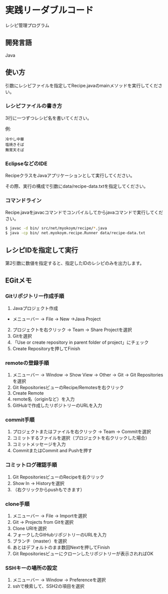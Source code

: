 # 実践リーダブルコード

レシピ管理プログラム

## 開発言語

Java

## 使い方

引数にレシピファイルを指定してRecipe.javaのmainメソッドを実行してください。

### レシピファイルの書き方

3行に一つずつレシピ名を書いてください。

例:

```
冷やし中華
塩焼きそば
舞茸天そば
```

### EclipseなどのIDE

RecipeクラスをJavaアプリケーションとして実行してください。

その際、実行の構成で引数にdata/recipe-data.txtを指定してください。

### コマンドライン

Recipe.javaをjavacコマンドでコンパイルしてからjavaコマンドで実行してください。

```bash
$ javac -d bin/ src/net/myokoym/recipe/*.java
$ java -cp bin/ net.myokoym.recipe.Runner data/recipe-data.txt
```

## レシピIDを指定して実行

第2引数に数値を指定すると、指定したIDのレシピのみを出力します。

## EGitメモ

### Gitリポジトリー作成手順

1. Javaプロジェクト作成
  * メニューバー -> File -> New ->Java Project
2. プロジェクトを右クリック -> Team -> Share Projectを選択
3. Gitを選択
4. 「Use or create repository in parent folder of project」にチェック
5. Create Repositoryを押してFinish

### remoteの登録手順

1. メニューバー -> Window -> Show View -> Other -> Git -> Git Repositoriesを選択
2. Git RepositoriesビューのRecipe/Remotesを右クリック
3. Create Remote
4. remote名（originなど）を入力
5. GitHubで作成したリポジトリーのURLを入力

### commit手順

1. プロジェクトまたはファイルを右クリック -> Team -> Commitを選択
2. コミットするファイルを選択（プロジェクトを右クリックした場合）
3. コミットメッセージを入力
4. CommitまたはCommit and Pushを押す

### コミットログ確認手順

1. Git RepositoriesビューのRecipeを右クリック
2. Show In -> Historyを選択
3. （右クリックからpushもできます）

### clone手順

1. メニューバー -> File -> Importを選択
2. Git -> Projects from Gitを選択
3. Clone URIを選択
4. フォークしたGitHubリポジトリーのURLを入力
5. ブランチ（master）を選択
6. あとはデフォルトのまま数回Nextを押してFinish
7. Git Repositoriesビューにクローンしたリポジトリーが表示されればOK

### SSHキーの場所の設定

1. メニューバー -> Window -> Preferenceを選択
2. sshで検索して、SSH2の項目を選択

